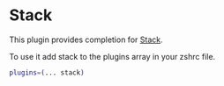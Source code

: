 # Stack

This plugin provides completion for [Stack](https://haskellstack.org).

To use it add stack to the plugins array in your zshrc file.

```sh
plugins=(... stack)
```
